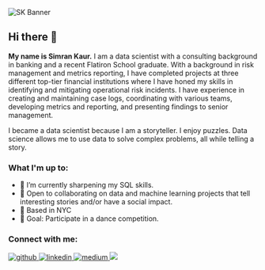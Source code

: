 ![SK Banner](https://user-images.githubusercontent.com/95593662/224841042-20703c11-c7f6-4d31-8d82-3988f816287d.png)

## Hi there 👋

**My name is Simran Kaur.** I am a data scientist with a consulting background in banking and a recent Flatiron School graduate. With a background in risk management and metrics reporting, I have completed projects at three different top-tier financial institutions where I have honed my skills in identifying and mitigating operational risk incidents. I have experience in creating and maintaining case logs, coordinating with various teams, developing metrics and reporting, and presenting findings to senior management.

I became a data scientist because I am a storyteller. I enjoy puzzles. Data science allows me to use data to solve complex problems, all while telling a story.

### What I'm up to:

- 🌱 I’m currently sharpening my SQL skills.
- 👯 Open to collaborating on data and machine learning projects that tell interesting stories and/or have a social impact. 
- 🗽 Based in NYC
- 🥅 Goal: Participate in a dance competition.

### Connect with me:

<a href="https://github.com/simrank3" target="_blank">
<img src=https://img.shields.io/badge/github-%2324292e.svg?&style=for-the-badge&logo=github&logoColor=white alt=github style="margin-bottom: 5px;" />
</a>
<a href="https://linkedin.com/in/simrankaur23" target="_blank">
<img src=https://img.shields.io/badge/linkedin-%231E77B5.svg?&style=for-the-badge&logo=linkedin&logoColor=white alt=linkedin style="margin-bottom: 5px;" />
</a>
<a href="https://medium.com/@s.kaur0761" target="_blank">
<img src=https://img.shields.io/badge/medium-%23292929.svg?&style=for-the-badge&logo=medium&logoColor=white alt=medium style="margin-bottom: 5px;" />
</a>  
<a href="mailto:s.kaur0761@gmail" rel="nofollow"><img src= "https://img.shields.io/badge/Gmail-D14836?style=for-the-badge&logo=gmail&logoColor=white" />
</a>
